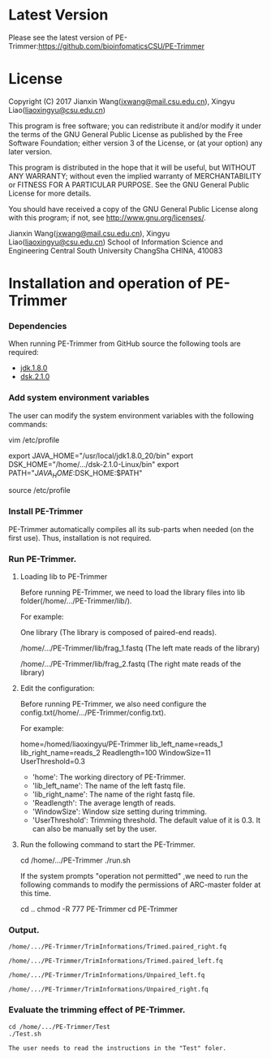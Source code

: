 Latest Version
==============
Please see the latest version of PE-Trimmer:https://github.com/bioinfomaticsCSU/PE-Trimmer


License
=======

Copyright (C) 2017 Jianxin Wang(jxwang@mail.csu.edu.cn), Xingyu Liao(liaoxingyu@csu.edu.cn)

This program is free software; you can redistribute it and/or
modify it under the terms of the GNU General Public License
as published by the Free Software Foundation; either version 3
of the License, or (at your option) any later version.

This program is distributed in the hope that it will be useful,
but WITHOUT ANY WARRANTY; without even the implied warranty of
MERCHANTABILITY or FITNESS FOR A PARTICULAR PURPOSE.  See the
GNU General Public License for more details.

You should have received a copy of the GNU General Public License
along with this program; if not, see <http://www.gnu.org/licenses/>.

Jianxin Wang(jxwang@mail.csu.edu.cn), Xingyu Liao(liaoxingyu@csu.edu.cn)
School of Information Science and Engineering
Central South University
ChangSha
CHINA, 410083


Installation and operation of PE-Trimmer 
==================================

### Dependencies

When running PE-Trimmer from GitHub source the following tools are
required:
* [jdk.1.8.0](http://www.oracle.com/technetwork/java/javase/downloads/index.html)
* [dsk.2.1.0](http://minia.genouest.org/dsk/)

### Add system environment variables
The user can modify the system environment variables with the following commands:

vim /etc/profile

export JAVA_HOME="/usr/local/jdk1.8.0_20/bin"
export DSK_HOME="/home/.../dsk-2.1.0-Linux/bin"
export PATH="$JAVA_HOME:$DSK_HOME:$PATH"

source /etc/profile
 
### Install PE-Trimmer

PE-Trimmer automatically compiles all its sub-parts when needed (on the first use). 
Thus, installation is not required.

### Run PE-Trimmer.

1) Loading lib to PE-Trimmer
    
	Before running PE-Trimmer, we need to load the library files into lib folder(/home/.../PE-Trimmer/lib/).
	
	For example:
	
	One library (The library is composed of paired-end reads).
	
	/home/.../PE-Trimmer/lib/frag_1.fastq (The left mate reads of the library)
	
	/home/.../PE-Trimmer/lib/frag_2.fastq (The right mate reads of the library)
	
2) Edit the configuration:
    
	Before running PE-Trimmer, we also need configure the config.txt(/home/.../PE-Trimmer/config.txt).
    
	For example:
    
    home=/homed/liaoxingyu/PE-Trimmer
    lib_left_name=reads_1
    lib_right_name=reads_2
    Readlength=100
    WindowSize=11
    UserThreshold=0.3
	
	* 'home': The working directory of PE-Trimmer.
	* 'lib_left_name': The name of the left fastq file.
	* 'lib_right_name': The name of the right fastq file.
	* 'Readlength': The average length of reads.
	* 'WindowSize':  Window size setting during trimming. 
	* 'UserThreshold': Trimming threshold. The default value of it is 0.3. It can also be manually set by the user.
    
3) Run the following command to start the PE-Trimmer.
     
	cd /home/.../PE-Trimmer
	./run.sh
    
	If the system prompts "operation not permitted" ,we need to run the following commands to modify the permissions of ARC-master folder at this time.
    
	cd ..
	chmod -R 777  PE-Trimmer
	cd PE-Trimmer

### Output.
    
    /home/.../PE-Trimmer/TrimInformations/Trimed.paired_right.fq
	
	/home/.../PE-Trimmer/TrimInformations/Trimed.paired_left.fq

    /home/.../PE-Trimmer/TrimInformations/Unpaired_left.fq
	
	/home/.../PE-Trimmer/TrimInformations/Unpaired_right.fq

### Evaluate the trimming effect of PE-Trimmer.
   	
	cd /home/.../PE-Trimmer/Test
	./Test.sh
    
	The user needs to read the instructions in the "Test" foler.
